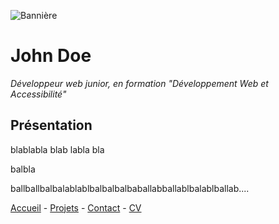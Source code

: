 ![Bannière](https://equilibre-france-ergonomie.fr/wp-content/uploads/2021/11/Bannie%CC%80re-Article-Equilibre-1-2.jpg)

# John Doe

  *Développeur web junior, en formation "Développement Web et Accessibilité"*

## Présentation

blablabla blab labla bla


balbla 

ballballbalbalablablbalbalbalbaballabballablbalablballab....

[Accueil](README.md)  - [Projets](projets.md)  - [Contact](contact.md) -  [CV](CV.md) 